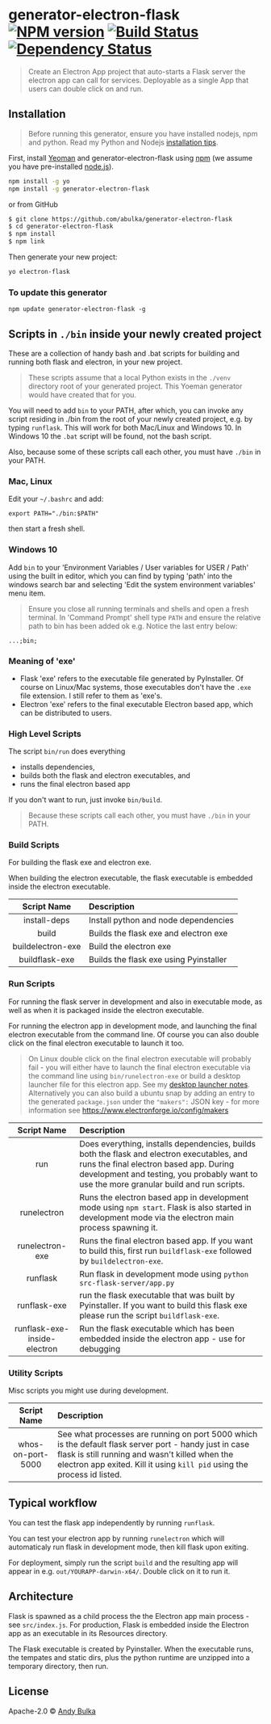# generator-electron-flask [![NPM version][npm-image]][npm-url] [![Build Status][travis-image]][travis-url] [![Dependency Status][daviddm-image]][daviddm-url]
> Create an Electron App project that auto-starts a Flask server the electron app can call for services.  Deployable as a single App that users can double click on and run.

## Installation

> Before running this generator, ensure you have installed nodejs, npm and python. Read my Python and Nodejs [installation tips](doco/installation-tips.md).

First, install [Yeoman](http://yeoman.io) and generator-electron-flask using [npm](https://www.npmjs.com/) (we assume you have pre-installed [node.js](https://nodejs.org/)).

```bash
npm install -g yo
npm install -g generator-electron-flask
```

or from GitHub

```bash
$ git clone https://github.com/abulka/generator-electron-flask
$ cd generator-electron-flask
$ npm install
$ npm link
```

Then generate your new project:

```bash
yo electron-flask
```

### To update this generator

    npm update generator-electron-flask -g

## Scripts in `./bin` inside your newly created project

These are a collection of handy bash and .bat scripts for building and running both flask and electron, in your new project.

> These scripts assume that a local Python exists in the `./venv` directory root of your generated project. This Yoeman generator would have created that for you.

You will need to add `bin` to your PATH, after which, you can invoke any script residing in ./bin from the root of your newly created project, e.g. by typing `runflask`.  This will work for both Mac/Linux and Windows 10. In Windows 10 the `.bat` script will be found, not the bash script.

Also, because some of these scripts call each other, you must have `./bin` in your PATH.

### Mac, Linux

Edit your `~/.bashrc` and add:

    export PATH="./bin:$PATH"

then start a fresh shell.

### Windows 10

Add `bin` to your 'Environment Variables / User variables for USER / Path' using the built in editor, which you can find by typing 'path' into the windows search bar and selecting 'Edit the system environment variables' menu item.

> Ensure you close all running terminals and shells and open a fresh terminal. In 'Command Prompt' shell type `PATH` and ensure the relative path to bin has been added ok e.g. Notice the last entry below:

    ...;bin;

### Meaning of 'exe'  

- Flask 'exe' refers to the executable file generated by PyInstaller. Of course on Linux/Mac systems, those executables don't have the `.exe` file extension. I still refer to them as 'exe's.
- Electron 'exe' refers to the final executable Electron based app, which can be distributed to users.

### High Level Scripts

The script `bin/run` does everything

- installs dependencies, 
- builds both the flask and electron executables, and 
- runs the final electron based app

If you don't want to run, just invoke `bin/build`.

> Because these scripts call each other, you must have `./bin` in your PATH.

### Build Scripts

For building the flask exe and electron exe.  

When building the electron executable, the flask executable is embedded inside the electron executable.

**Script Name**|**Description**
:-----:|:-----
install-deps| Install python and node dependencies
build| Builds the flask exe and electron exe
buildelectron-exe| Build the electron exe
buildflask-exe| Builds the flask exe using Pyinstaller

### Run Scripts

For running the flask server in development and also in executable mode, as well as when it is packaged inside the electron executable.

For running the electron app in development mode, and launching the final electron executable from the command line. Of course you can also double click on the final electron executable to launch it too. 

> On Linux double click on the final electron executable will probably fail - you will either have to launch the final electron executable via the command line using `bin/runelectron-exe` or build a desktop launcher file for this electron app. See my [desktop launcher notes](doco/desktop-launcher-tips.md). Alternatively you can also build a ubuntu snap by adding an entry to the generated `package.json` under the `"makers":` JSON key - for more information see https://www.electronforge.io/config/makers 

**Script Name**|**Description**
:-----:|:-----
run| Does everything, installs dependencies, builds both the flask and electron executables, and runs the final electron based app. During development and testing, you probably want to use the more granular build and run scripts.
runelectron| Runs the electron based app in development mode using `npm start`. Flask is also started in development mode via the electron main process spawning it.
runelectron-exe| Runs the final electron based app. If you want to build this, first run `buildflask-exe` followed by `buildelectron-exe`.
runflask| Run flask in development mode using `python src-flask-server/app.py`
runflask-exe| run the flask executable that was built by Pyinstaller.  If you want to build this flask exe please run the script `buildflask-exe`.
runflask-exe-inside-electron| Run the flask executable which has been embedded inside the electron app - use for debugging

### Utility Scripts

Misc scripts you might use during development.

**Script Name**|**Description**
:-----:|:-----
whos-on-port-5000| See what processes are running on port 5000 which is the default flask server port - handy just in case flask is still running and wasn't killed when the electron app exited. Kill it using `kill pid` using the process id listed.

## Typical workflow

You can test the flask app independently by running `runflask`.

You can test your electron app by running `runelectron` which will automaticaly run flask in development mode, then kill flask upon exiting.

For deployment, simply run the script `build` and the resulting app will appear in e.g. `out/YOURAPP-darwin-x64/`.  Double click on it to run it.

## Architecture

Flask is spawned as a child process the the Electron app main process - see `src/index.js`.  For production, Flask is embedded inside the Electron app as an executable in its Resources directory.

The Flask executable is created by Pyinstaller. When the executable runs, the tempates and static dirs, plus the python runtime are unzipped into a temporary directory, then run.

## License

Apache-2.0 © [Andy Bulka]()

[npm-image]: https://badge.fury.io/js/generator-electron-flask.svg
[npm-url]: https://npmjs.org/package/generator-electron-flask
[travis-image]: https://travis-ci.com/abulka/generator-electron-flask.svg?branch=master
[travis-url]: https://travis-ci.com/abulka/generator-electron-flask
[daviddm-image]: https://david-dm.org/abulka/generator-electron-flask.svg?theme=shields.io
[daviddm-url]: https://david-dm.org/abulka/generator-electron-flask

